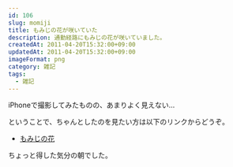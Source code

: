 ```yaml
---
id: 106
slug: momiji
title: もみじの花が咲いていた
description: 通勤経路にもみじの花が咲いていました。
createdAt: 2011-04-20T15:32:00+09:00
updatedAt: 2011-04-20T15:32:00+09:00
imageFormat: png
category: 雑記
tags:
  - 雑記
---
```


<app-photo-image article-id="106" img-file-name="momiji.jpg" caption="もみじの花が咲いていた"></app-photo-image>

iPhoneで撮影してみたものの、あまりよく見えない…

ということで、ちゃんとしたのを見たい方は以下のリンクからどうぞ。

* <a href="http://malion.exblog.jp/3569795/" target="_blank" rel="noopener">もみじの花</a>

ちょっと得した気分の朝でした。
